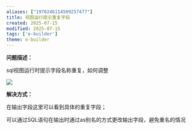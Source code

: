 ```yaml
---
aliases: ["1970246114509257477"]
title: 视图运行提示重复字段
created: 2025-07-15
modified: 2025-07-15
tags: ['e-builder']
theme: e-builder
---
```


**问题描述：**

sql视图运行时提示字段名称重复，如何调整

![](https://myhelpdoc.oss-cn-heyuan.aliyuncs.com/mdimages/6742991f557c05b5408113189cd8adfa.jpg)

**解决方式：**

在输出字段这里可以看到具体的重复字段；

可以通过SQL语句在输出时通过as别名的方式更改输出字段，避免重名的情况

